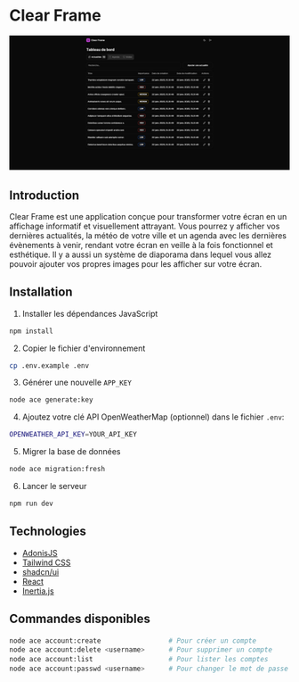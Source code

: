 # Clear Frame

![Preview](preview.png)

## Introduction

Clear Frame est une application conçue pour transformer votre écran en un affichage informatif et visuellement attrayant. 
Vous pourrez y afficher vos dernières actualités, la météo de votre ville et un agenda avec les dernières évènements à venir, rendant votre écran en veille à la fois fonctionnel et esthétique. 
Il y a aussi un système de diaporama dans lequel vous allez pouvoir ajouter vos propres images pour les afficher sur votre écran.

## Installation

1. Installer les dépendances JavaScript
```sh
npm install
```

2. Copier le fichier d'environnement
```sh
cp .env.example .env
```

3. Générer une nouvelle `APP_KEY`
```sh
node ace generate:key
```

4. Ajoutez votre clé API OpenWeatherMap (optionnel) dans le fichier `.env`:

```sh
OPENWEATHER_API_KEY=YOUR_API_KEY
```

5. Migrer la base de données
```sh
node ace migration:fresh
```

6. Lancer le serveur
```sh
npm run dev
```

## Technologies

- [AdonisJS](https://adonisjs.com/)
- [Tailwind CSS](https://tailwindcss.com/)
- [shadcn/ui](https://ui.shadcn.com/)
- [React](https://react.dev/)
- [Inertia.js](https://inertiajs.com/)

## Commandes disponibles

```sh
node ace account:create                 # Pour créer un compte
node ace account:delete <username>      # Pour supprimer un compte
node ace account:list                   # Pour lister les comptes
node ace account:passwd <username>      # Pour changer le mot de passe d'un compte
```